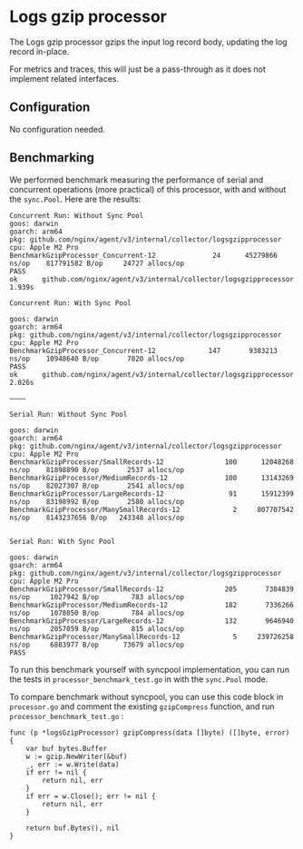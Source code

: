 # Logs gzip processor

The Logs gzip processor gzips the input log record body, updating the log record in-place. 

For metrics and traces, this will just be a pass-through as it does not implement related interfaces.

## Configuration

No configuration needed.

## Benchmarking

We performed benchmark measuring the performance of serial and concurrent operations (more practical) of this processor, with and without the `sync.Pool`. Here are the results:

```
Concurrent Run: Without Sync Pool
goos: darwin
goarch: arm64
pkg: github.com/nginx/agent/v3/internal/collector/logsgzipprocessor
cpu: Apple M2 Pro
BenchmarkGzipProcessor_Concurrent-12              24      45279866 ns/op    817791582 B/op     24727 allocs/op
PASS
ok      github.com/nginx/agent/v3/internal/collector/logsgzipprocessor  1.939s

Concurrent Run: With Sync Pool

goos: darwin
goarch: arm64
pkg: github.com/nginx/agent/v3/internal/collector/logsgzipprocessor
cpu: Apple M2 Pro
BenchmarkGzipProcessor_Concurrent-12             147       9383213 ns/op    10948640 B/op       7820 allocs/op
PASS
ok      github.com/nginx/agent/v3/internal/collector/logsgzipprocessor  2.026s

————

Serial Run: Without Sync Pool

goos: darwin
goarch: arm64
pkg: github.com/nginx/agent/v3/internal/collector/logsgzipprocessor
cpu: Apple M2 Pro
BenchmarkGzipProcessor/SmallRecords-12               100      12048268 ns/op    81898890 B/op       2537 allocs/op
BenchmarkGzipProcessor/MediumRecords-12              100      13143269 ns/op    82027307 B/op       2541 allocs/op
BenchmarkGzipProcessor/LargeRecords-12                91      15912399 ns/op    83198992 B/op       2580 allocs/op
BenchmarkGzipProcessor/ManySmallRecords-12             2     807707542 ns/op    8143237656 B/op   243348 allocs/op


Serial Run: With Sync Pool

goos: darwin
goarch: arm64
pkg: github.com/nginx/agent/v3/internal/collector/logsgzipprocessor
cpu: Apple M2 Pro
BenchmarkGzipProcessor/SmallRecords-12               205       7304839 ns/op     1027942 B/op        783 allocs/op
BenchmarkGzipProcessor/MediumRecords-12              182       7336266 ns/op     1078050 B/op        784 allocs/op
BenchmarkGzipProcessor/LargeRecords-12               132       9646940 ns/op     2057059 B/op        815 allocs/op
BenchmarkGzipProcessor/ManySmallRecords-12             5     239726258 ns/op     6883977 B/op      73679 allocs/op
PASS
```


To run this benchmark yourself with syncpool implementation, you can run the tests in `processor_benchmark_test.go` in with the `sync.Pool` mode. 

To compare benchmark without syncpool, you can use this code block in `processor.go` and comment the existing `gzipCompress` function, and run `processor_benchmark_test.go` :

```
func (p *logsGzipProcessor) gzipCompress(data []byte) ([]byte, error) {
	var buf bytes.Buffer
	w := gzip.NewWriter(&buf)
	_, err := w.Write(data)
	if err != nil {
		return nil, err
	}
	if err = w.Close(); err != nil {
		return nil, err
	}

	return buf.Bytes(), nil
}
```

